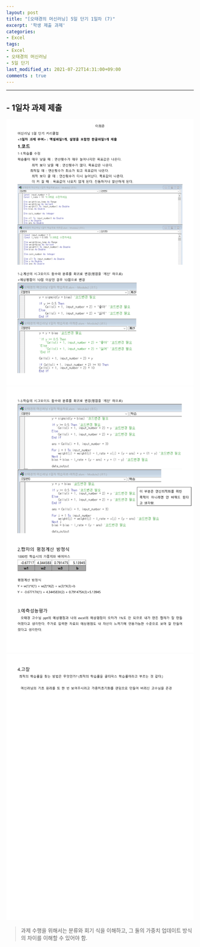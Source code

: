 ```yaml
---
layout: post
title: "[오태경의 머신러닝] 5일 단기 1일차 (7)"
excerpt: '학생 제출 과제'
categories:
- Excel
tags:
- Excel
- 오태경의 머신러닝
- 5일 단기
last_modified_at: 2021-07-22T14:31:00+09:00
comments : true
---
```

<hr>

<h2>- 1일차 과제 제출</h2>
<div style="text-align: center;">
    <img src="/assets/post-image/Excel-5일-단기-1/오태경의 머신러닝 1일차 학습자료-이희준-1.png">
</div>
<div style="text-align: center;">
    <img src="/assets/post-image/Excel-5일-단기-1/오태경의 머신러닝 1일차 학습자료-이희준-2.png">
</div>
<div style="text-align: center;">
    <img src="/assets/post-image/Excel-5일-단기-1/오태경의 머신러닝 1일차 학습자료-이희준-3.png">
</div>

> 과제 수행을 위해서는 분류와 회기 식을 이해하고, 그 둘의 가중치 업데이트 방식의 차이를 이해할 수 있어야 함.

<br>
